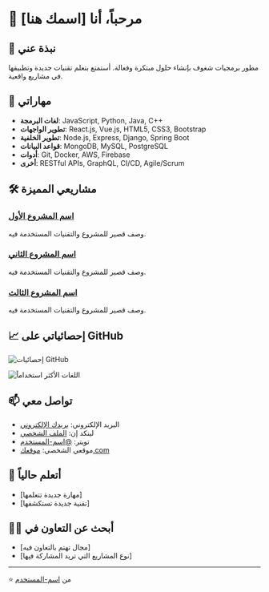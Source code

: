 # 👋 مرحباً، أنا [اسمك هنا]

## 💫 نبذة عني
مطور برمجيات شغوف بإنشاء حلول مبتكرة وفعالة. أستمتع بتعلم تقنيات جديدة وتطبيقها في مشاريع واقعية.

## 🚀 مهاراتي
- **لغات البرمجة**: JavaScript, Python, Java, C++
- **تطوير الواجهات**: React.js, Vue.js, HTML5, CSS3, Bootstrap
- **تطوير الخلفية**: Node.js, Express, Django, Spring Boot
- **قواعد البيانات**: MongoDB, MySQL, PostgreSQL
- **أدوات**: Git, Docker, AWS, Firebase
- **أخرى**: RESTful APIs, GraphQL, CI/CD, Agile/Scrum

## 🛠️ مشاريعي المميزة
### [اسم المشروع الأول](رابط-المشروع)
وصف قصير للمشروع والتقنيات المستخدمة فيه.

### [اسم المشروع الثاني](رابط-المشروع)
وصف قصير للمشروع والتقنيات المستخدمة فيه.

### [اسم المشروع الثالث](رابط-المشروع)
وصف قصير للمشروع والتقنيات المستخدمة فيه.

## 📈 إحصائياتي على GitHub
![إحصائيات GitHub](https://github-readme-stats.vercel.app/api?username=اسم-المستخدم&show_icons=true&theme=radical)

![اللغات الأكثر استخداماً](https://github-readme-stats.vercel.app/api/top-langs/?username=اسم-المستخدم&layout=compact&theme=radical)

## 📫 تواصل معي
- البريد الإلكتروني: [بريدك الإلكتروني](mailto:بريدك@example.com)
- لينكد إن: [الملف الشخصي](https://www.linkedin.com/in/الملف-الشخصي/)
- تويتر: [@اسم-المستخدم](https://twitter.com/اسم-المستخدم)
- موقعي الشخصي: [موقعك.com](https://www.موقعك.com)

## 🌱 أتعلم حالياً
- [مهارة جديدة تتعلمها]
- [تقنية جديدة تستكشفها]

## 👯‍♂️ أبحث عن التعاون في
- [مجال تهتم بالتعاون فيه]
- [نوع المشاريع التي تريد المشاركة فيها]

---

⭐️ من [اسم-المستخدم](https://github.com/اسم-المستخدم)
